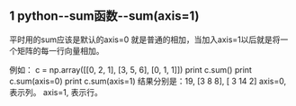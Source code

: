 
## 1 python--sum函数--sum(axis=1)

平时用的sum应该是默认的axis=0 就是普通的相加，当加入axis=1以后就是将一个矩阵的每一行向量相加。

例如：
c = np.array([[0, 2, 1], [3, 5, 6], [0, 1, 1]])
print c.sum()
print c.sum(axis=0)
print c.sum(axis=1)
结果分别是：19, [3 8 8], [ 3 14  2]
axis=0, 表示列。
axis=1, 表示行。
